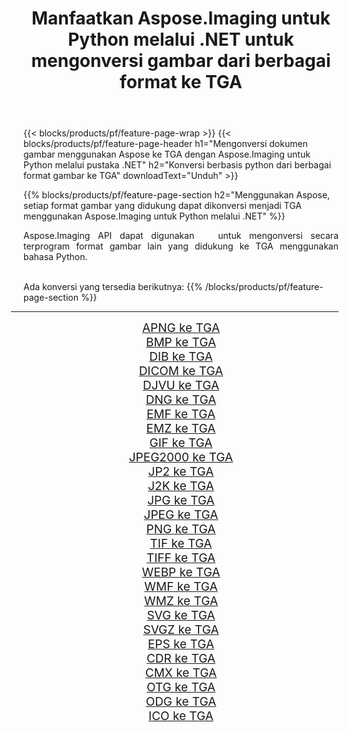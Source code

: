 ﻿---
title: Manfaatkan Aspose.Imaging untuk Python melalui .NET untuk mengonversi gambar dari berbagai format ke TGA 
weight: 3920
url: /id/python-net/conversion/to/tga/ 
lang: id
langdirlevel: 2
locales: zh-hans,ja,it,ru,de,es,fr,nl,id,lt,pl,pt,vi,tr,ko,zh-hant,ar,hi,th,sv,cs,uk,he
description: Anda dapat menggunakan Aspose.Imaging untuk Python melalui pustaka .NET untuk mengonversi dari berbagai format ke TGA
---

{{< blocks/products/pf/feature-page-wrap >}}
{{< blocks/products/pf/feature-page-header h1="Mengonversi dokumen gambar menggunakan Aspose ke TGA dengan Aspose.Imaging untuk Python melalui pustaka .NET" h2="Konversi berbasis python dari berbagai format gambar ke TGA" downloadText="Unduh" >}}


{{% blocks/products/pf/feature-page-section  h2="Menggunakan Aspose, setiap format gambar yang didukung dapat dikonversi menjadi TGA menggunakan Aspose.Imaging untuk Python melalui .NET" %}}
<p align=justify>Aspose.Imaging API dapat digunakan   untuk mengonversi secara terprogram format gambar lain yang didukung ke TGA menggunakan bahasa Python.</p>
<br/>
Ada konversi yang tersedia berikutnya:
{{% /blocks/products/pf/feature-page-section %}}
<div class="container-fluid productfamilypage bg-gray">
    <div class="convertypes bg-gray agp-content section">
        <div class="container">
		<hr style="margin-left:-20px;"/>
		<div class="row other-converters" style="gap: 10px;font-size: 19px;text-align:center;">
		    <div class='col-md-2 other-converter remove-lp remove-rp'><a href="/imaging/id/python-net/conversion/apng-to-tga/" style="padding:15px;">APNG ke TGA</a></div>
<div class='col-md-2 other-converter remove-lp remove-rp'><a href="/imaging/id/python-net/conversion/bmp-to-tga/" style="padding:15px;">BMP ke TGA</a></div>
<div class='col-md-2 other-converter remove-lp remove-rp'><a href="/imaging/id/python-net/conversion/dib-to-tga/" style="padding:15px;">DIB ke TGA</a></div>
<div class='col-md-2 other-converter remove-lp remove-rp'><a href="/imaging/id/python-net/conversion/dicom-to-tga/" style="padding:15px;">DICOM ke TGA</a></div>
<div class='col-md-2 other-converter remove-lp remove-rp'><a href="/imaging/id/python-net/conversion/djvu-to-tga/" style="padding:15px;">DJVU ke TGA</a></div>
<div class='col-md-2 other-converter remove-lp remove-rp'><a href="/imaging/id/python-net/conversion/dng-to-tga/" style="padding:15px;">DNG ke TGA</a></div>
<div class='col-md-2 other-converter remove-lp remove-rp'><a href="/imaging/id/python-net/conversion/emf-to-tga/" style="padding:15px;">EMF ke TGA</a></div>
<div class='col-md-2 other-converter remove-lp remove-rp'><a href="/imaging/id/python-net/conversion/emz-to-tga/" style="padding:15px;">EMZ ke TGA</a></div>
<div class='col-md-2 other-converter remove-lp remove-rp'><a href="/imaging/id/python-net/conversion/gif-to-tga/" style="padding:15px;">GIF ke TGA</a></div>
<div class='col-md-2 other-converter remove-lp remove-rp'><a href="/imaging/id/python-net/conversion/jpeg2000-to-tga/" style="padding:15px;">JPEG2000 ke TGA</a></div>
<div class='col-md-2 other-converter remove-lp remove-rp'><a href="/imaging/id/python-net/conversion/jp2-to-tga/" style="padding:15px;">JP2 ke TGA</a></div>
<div class='col-md-2 other-converter remove-lp remove-rp'><a href="/imaging/id/python-net/conversion/j2k-to-tga/" style="padding:15px;">J2K ke TGA</a></div>
<div class='col-md-2 other-converter remove-lp remove-rp'><a href="/imaging/id/python-net/conversion/jpg-to-tga/" style="padding:15px;">JPG ke TGA</a></div>
<div class='col-md-2 other-converter remove-lp remove-rp'><a href="/imaging/id/python-net/conversion/jpeg-to-tga/" style="padding:15px;">JPEG ke TGA</a></div>
<div class='col-md-2 other-converter remove-lp remove-rp'><a href="/imaging/id/python-net/conversion/png-to-tga/" style="padding:15px;">PNG ke TGA</a></div>
<div class='col-md-2 other-converter remove-lp remove-rp'><a href="/imaging/id/python-net/conversion/tif-to-tga/" style="padding:15px;">TIF ke TGA</a></div>
<div class='col-md-2 other-converter remove-lp remove-rp'><a href="/imaging/id/python-net/conversion/tiff-to-tga/" style="padding:15px;">TIFF ke TGA</a></div>
<div class='col-md-2 other-converter remove-lp remove-rp'><a href="/imaging/id/python-net/conversion/webp-to-tga/" style="padding:15px;">WEBP ke TGA</a></div>
<div class='col-md-2 other-converter remove-lp remove-rp'><a href="/imaging/id/python-net/conversion/wmf-to-tga/" style="padding:15px;">WMF ke TGA</a></div>
<div class='col-md-2 other-converter remove-lp remove-rp'><a href="/imaging/id/python-net/conversion/wmz-to-tga/" style="padding:15px;">WMZ ke TGA</a></div>
<div class='col-md-2 other-converter remove-lp remove-rp'><a href="/imaging/id/python-net/conversion/svg-to-tga/" style="padding:15px;">SVG ke TGA</a></div>
<div class='col-md-2 other-converter remove-lp remove-rp'><a href="/imaging/id/python-net/conversion/svgz-to-tga/" style="padding:15px;">SVGZ ke TGA</a></div>
<div class='col-md-2 other-converter remove-lp remove-rp'><a href="/imaging/id/python-net/conversion/eps-to-tga/" style="padding:15px;">EPS ke TGA</a></div>
<div class='col-md-2 other-converter remove-lp remove-rp'><a href="/imaging/id/python-net/conversion/cdr-to-tga/" style="padding:15px;">CDR ke TGA</a></div>
<div class='col-md-2 other-converter remove-lp remove-rp'><a href="/imaging/id/python-net/conversion/cmx-to-tga/" style="padding:15px;">CMX ke TGA</a></div>
<div class='col-md-2 other-converter remove-lp remove-rp'><a href="/imaging/id/python-net/conversion/otg-to-tga/" style="padding:15px;">OTG ke TGA</a></div>
<div class='col-md-2 other-converter remove-lp remove-rp'><a href="/imaging/id/python-net/conversion/odg-to-tga/" style="padding:15px;">ODG ke TGA</a></div>
<div class='col-md-2 other-converter remove-lp remove-rp'><a href="/imaging/id/python-net/conversion/ico-to-tga/" style="padding:15px;">ICO ke TGA</a></div>
                </div>
        </div>
    </div>
</div>
<br/>

